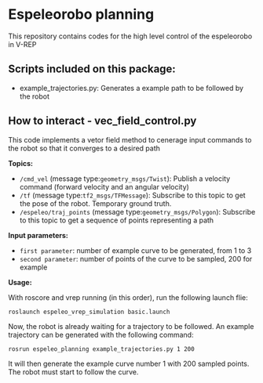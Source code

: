 # Espeleorobo planning

This repository contains codes for the high level control of the espeleorobo in V-REP


## Scripts included on this package:
- example_trajectories.py: Generates a example path to be followed by the robot



## How to interact - vec_field_control.py

This code implements a vetor field method to cenerage input commands to the robot so that it converges to a desired path

**Topics:**
- `/cmd_vel`  (message type:`geometry_msgs/Twist`): Publish a velocity command (forward velocity and an angular velocity)
- `/tf`  (message type:`tf2_msgs/TFMessage`): Subscribe to this topic to get the pose of the robot. Temporary ground truth.
- `/espeleo/traj_points`  (message type:`geometry_msgs/Polygon`): Subscribe to this topic to get a sequence of points representing a path

**Input parameters:**

- `first parameter`:  number of example curve to be generated, from 1 to 3
- `second parameter`:  number of points of the curve to be sampled, 200 for example


**Usage:**

With roscore and vrep running (in this order), run the following launch flie:

`roslaunch espeleo_vrep_simulation basic.launch`

Now, the robot is already waiting for a trajectory to be followed. An example trajectory can be generated with the following command:

`rosrun espeleo_planning example_trajectories.py 1 200`

It will then generate the example curve number 1 with 200 sampled points. The robot must start to follow the curve.
